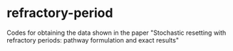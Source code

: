 # refractory-period
Codes for obtaining the data shown in the paper "Stochastic resetting with refractory periods: pathway formulation and exact results"

